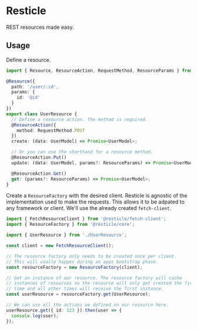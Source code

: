Resticle
========

REST resources made easy.

Usage
-----

Define a resource.

```typescript
import { Resource, ResourceAction, RequestMethod, ResourceParams } from '@resticle/core';

@Resource({
  path: '/user/:id',
  params: {
    id: '@id'
  }
})
export class UserResource {
  // Define a resource action. The method is required.
  @ResourceAction({
    method: RequestMethod.POST
  })
  create: (data: UserModel) => Promise<UserModel>;

  // Or you can use the shorthand for a resource method.
  @ResourceAction.Put()
  update: (data: UserModel, params?: ResourceParams) => Promise<UserModel>;

  @ResourceAction.Get()
  get: (params?: ResourceParams) => Promise<UserModel>;
}
```

Create a `ResourceFactory` with the desired client. Resticle is agnostic of the implementation
used to make the requests. This allows it to be adpated to any framework or client. We'll
use the already created `fetch-client`.

```typescript
import { FetchResourceClient } from '@resticle/fetch-client';
import { ResourceFactory } from '@resticle/core';

import { UserResource } from './UserResource';

const client = new FetchResourceClient();

// The resource factory only needs to be created once per client.
// This will usally happen during an apps bootstrap phase.
const resourceFactory = new ResourceFactory(client);

// Get an instance of our resource. The resource factory will cache
// instances of resources so the resource will only get created the first
// time and all other times will receive the first instance.
const userResource = resourceFactory.get(UserResource);

// We can use all the actions we defined on our resource here.
userResource.get({ id: 123 }).then(user => {
  console.log(user);
});
```